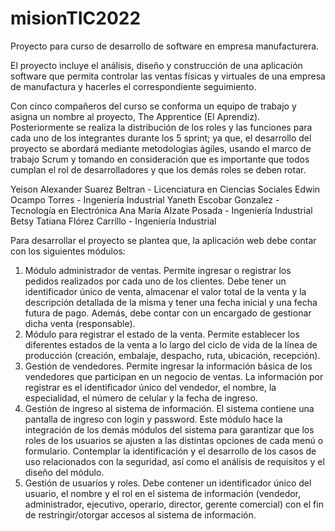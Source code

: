 # misionTIC2022
Proyecto para curso de desarrollo de software en empresa manufacturera.

El proyecto incluye el análisis, diseño y construcción de una aplicación software que permita controlar las ventas físicas y virtuales de una empresa de manufactura y hacerles el correspondiente seguimiento.

Con cinco compañeros del curso se conforma un equipo de trabajo y asigna un nombre al proyecto, 
The Apprentice (El Aprendiz). Posteriormente se realiza la distribución de los roles y las funciones para cada uno de los integrantes durante los 5 sprint; ya que, el desarrollo del proyecto se abordará mediante metodologías ágiles, usando el marco de trabajo Scrum y tomando en consideración que es importante que todos cumplan el rol de desarrolladores y que los demás roles se deben rotar.

Yeison Alexander Suarez Beltran - Licenciatura en Ciencias Sociales
Edwin Ocampo Torres - Ingeniería Industrial
Yaneth  Escobar Gonzalez - Tecnología en Electrónica
Ana María Alzate Posada - Ingeniería Industrial
Betsy Tatiana Flórez Carrillo - Ingeniería Industrial

Para desarrollar el proyecto se plantea que, la aplicación web debe contar con los siguientes módulos:  
1.	Módulo administrador de ventas. Permite ingresar o registrar los pedidos realizados por cada uno de los clientes. Debe tener un identificador único de venta, almacenar el valor total de la venta y la descripción detallada de la misma y tener una fecha inicial y una fecha futura de pago. Además, debe contar con un encargado de gestionar dicha venta (responsable).
2.	Módulo para registrar el estado de la venta. Permite establecer los diferentes estados de la venta a lo largo del ciclo de vida de la línea de producción (creación, embalaje, despacho, ruta, ubicación, recepción).  
3.	Gestión de vendedores. Permite ingresar la información básica de los vendedores que participan en un negocio de ventas. La información por registrar es el identificador único del vendedor, el nombre, la especialidad, el número de celular y la fecha de ingreso.
4.	Gestión de ingreso al sistema de información. El sistema contiene una pantalla de ingreso con login y password. Este módulo hace la integración de los demás módulos del sistema para garantizar que los roles de los usuarios se ajusten a las distintas opciones de cada menú o formulario. Contemplar la identificación y el desarrollo de los casos de uso relacionados con la seguridad, así como el análisis de requisitos y el diseño del módulo.
5.	Gestión de usuarios y roles. Debe contener un identificador único del usuario, el nombre y el rol en el sistema de información (vendedor, administrador, ejecutivo, operario, director, gerente comercial) con el fin de restringir/otorgar accesos al sistema de información.
